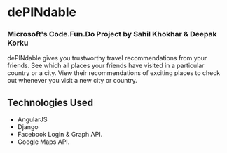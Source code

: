 # dePINdable
### Microsoft's Code.Fun.Do Project by Sahil Khokhar & Deepak Korku
dePINdable gives you trustworthy travel recommendations from your friends. See which all places your friends have visited in a particular country or a city. View their recommendations of exciting places to check out whenever you visit a new city or country.
## Technologies Used
- AngularJS
- Django
- Facebook Login & Graph API.
- Google Maps API.
